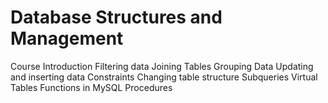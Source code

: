 # Database Structures and Management

Course Introduction
Filtering data
Joining Tables
Grouping Data
Updating and inserting data
Constraints
Changing table structure
Subqueries
Virtual Tables
Functions in MySQL
Procedures
